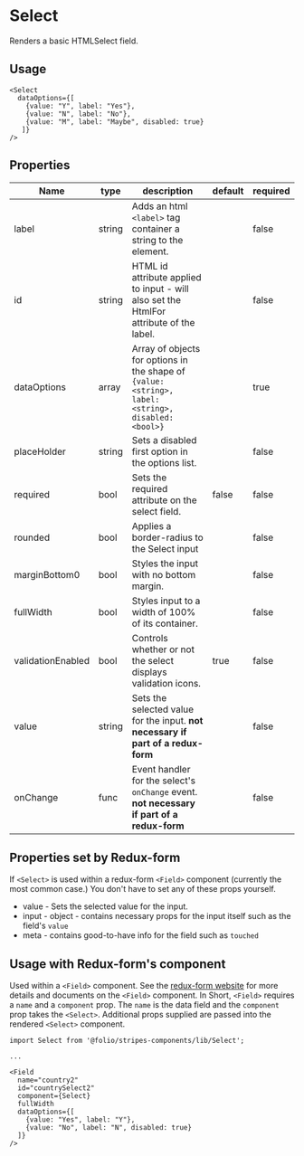 # Select
Renders a basic HTMLSelect field.

## Usage

```
<Select
  dataOptions={[
    {value: "Y", label: "Yes"},
    {value: "N", label: "No"},
    {value: "M", label: "Maybe", disabled: true}
   ]} 
/>
```

## Properties

Name | type | description | default | required
--- | --- | --- | --- | ---
label | string | Adds an html `<label>` tag container a string to the element. | | false
id | string | HTML id attribute applied to input - will also set the HtmlFor attribute of the label. |  | false
dataOptions | array | Array of objects for options in the shape of `{value:<string>, label: <string>, disabled:<bool>}` |  | true 
placeHolder | string | Sets a disabled first option in the options list. |  | false  
required | bool | Sets the required attribute on the select field. | false | false
rounded | bool | Applies a border-radius to the Select input | | false
marginBottom0 | bool | Styles the input with no bottom margin. | | false
fullWidth | bool | Styles input to a width of 100% of its container. | | false
validationEnabled | bool | Controls whether or not the select displays validation icons. | true | false
value | string | Sets the selected value for the input. **not necessary if part of a redux-form** | | false
onChange | func | Event handler for the select's `onChange` event. **not necessary if part of a redux-form** | | false

## Properties set by Redux-form
If `<Select>` is used within a redux-form `<Field>` component (currently the most common case.) You don't have to set any of these props yourself.

* value - Sets the selected value for the input.
* input - object - contains necessary props for the input itself such as the field's `value`
* meta - contains good-to-have info for the field such as `touched`

## Usage with Redux-form's <Field> component
Used within a `<Field>` component. See the [redux-form website](https://redux-form.com/7.2.0/) for more details and documents on the `<Field>` component.
In Short, `<Field>` requires a `name` and a `component` prop. The `name` is the data field and the `component` prop takes the `<Select>`. Additional props supplied are passed into the rendered `<Select>` component.

```
import Select from '@folio/stripes-components/lib/Select';

...

<Field 
  name="country2" 
  id="countrySelect2" 
  component={Select} 
  fullWidth 
  dataOptions={[
    {value: "Yes", label: "Y"},
    {value: "No", label: "N", disabled: true}
  ]}
/>
```
